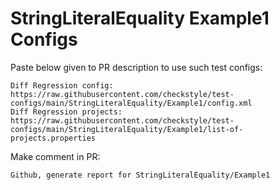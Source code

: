 # StringLiteralEquality Example1 Configs
Paste below given to PR description to use such test configs:
```
Diff Regression config: https://raw.githubusercontent.com/checkstyle/test-configs/main/StringLiteralEquality/Example1/config.xml
Diff Regression projects: https://raw.githubusercontent.com/checkstyle/test-configs/main/StringLiteralEquality/Example1/list-of-projects.properties
```
Make comment in PR:
```
Github, generate report for StringLiteralEquality/Example1
```
